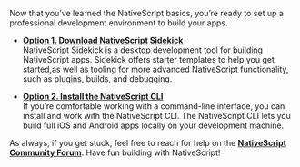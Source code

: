 Now that you’ve learned the NativeScript basics, you’re ready to set up a professional development environment to build your apps.

* **[Option 1. Download NativeScript Sidekick](https://www.nativescript.org/nativescript-sidekick)**  
NativeScript Sidekick is a desktop development tool for building NativeScript apps. Sidekick offers starter templates to help you get started,as well as tooling for more advanced NativeScript functionality, such as plugins, builds, and debugging.

* **[Option 2. Install the NativeScript CLI](https://docs.nativescript.org/angular/tutorial/ng-chapter-1)**  
If you’re comfortable working with a command-line interface, you can install and work with the NativeScript CLI. The NativeScript CLI lets you build full iOS and Android apps locally on your development machine.

As always, if you get stuck, feel free to reach for help on the [**NativeScript Community Forum**](https://discourse.nativescript.org/). Have fun building with NativeScript!

